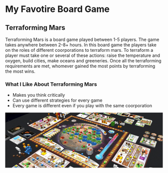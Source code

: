 # My Favotire Board Game
## Terraforming Mars

Terraforming Mars is a board game played between 1-5 players. The game takes anywhere between 2-8+ hours. In this board game the players take on the roles of different coorporations to terraform mars. To terraform a player must take one or several of these actions: raise the temperature and oxygen, build cities, make oceans and greeneries. Once all the terraforming requirements are met, whomever gained the most points by terraforming the most wins.

### What I Like About Terraforming Mars 
- Makes you think critically
- Can use different strategies for every game
- Every game is different even if you play with the same coorporation


![TM Board game](TMboardgame.png)
